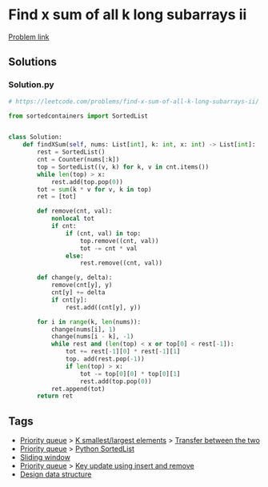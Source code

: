 # Find x sum of all k long subarrays ii

[Problem link](https://leetcode.com/problems/find-x-sum-of-all-k-long-subarrays-ii/)

## Solutions


### Solution.py
```py
# https://leetcode.com/problems/find-x-sum-of-all-k-long-subarrays-ii/

from sortedcontainers import SortedList


class Solution:
    def findXSum(self, nums: List[int], k: int, x: int) -> List[int]:
        rest = SortedList()
        cnt = Counter(nums[:k])
        top = SortedList((v, k) for k, v in cnt.items())
        while len(top) > x:
            rest.add(top.pop(0))
        tot = sum(k * v for v, k in top)
        ret = [tot]

        def remove(cnt, val):
            nonlocal tot
            if cnt:
                if (cnt, val) in top:
                    top.remove((cnt, val))
                    tot -= cnt * val
                else:
                    rest.remove((cnt, val))

        def change(y, delta):
            remove(cnt[y], y)
            cnt[y] += delta
            if cnt[y]:
                rest.add((cnt[y], y))

        for i in range(k, len(nums)):
            change(nums[i], 1)
            change(nums[i - k], -1)
            while rest and (len(top) < x or top[0] < rest[-1]):
                tot += rest[-1][0] * rest[-1][1]
                top. add(rest.pop(-1))
                if len(top) > x:
                    tot -= top[0][0] * top[0][1]
                    rest.add(top.pop(0))
            ret.append(tot)
        return ret
```
## Tags

* [Priority queue](/Collections/priority-queue.md#priority-queue) > [K smallest/largest elements](/Collections/priority-queue.md#k-smallest-largest-elements) > [Transfer between the two](/Collections/priority-queue.md#transfer-between-the-two)
* [Priority queue](/Collections/priority-queue.md#priority-queue) > [Python SortedList](/Collections/priority-queue.md#python-sortedlist)
* [Sliding window](/Collections/sliding-window.md#sliding-window)
* [Priority queue](/Collections/priority-queue.md#priority-queue) > [Key update using insert and remove](/Collections/priority-queue.md#key-update-using-insert-and-remove)
* [Design data structure](/Collections/design-data-structure.md#design-data-structure)

